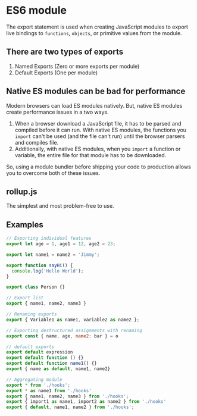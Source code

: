# ES6 module

The export statement is used when creating JavaScript modules to export live bindings to `functions`, `objects`, or primitive values from the module.

## There are two types of exports

1. Named Exports (Zero or more exports per module)
2. Default Exports (One per module)

## Native ES modules can be bad for performance

Modern browsers can load ES modules natively. But, native ES modules create performance issues in a two ways.

1. When a browser download a JavaScript file, it has to be parsed and compiled before it can run. With native ES modules, the functions you `import` can't be used (and the file can't run) until the browser parsers and compiles file.
2. Additionally, with native ES modules, when you `import` a function or variable, the entire file for that module has to be downloaded.

So, using a module bundler before shipping your code to production allows you to overcome both of these issues.

## rollup.js

The simplest and most problem-free to use.

## Examples

```js
// Exporting individual features
export let age = 1, age1 = 12, age2 = 23;

export let name1 = name2 = 'Jimmy';

export function sayHi() {
  console.log('Hello World');
}

export class Person {}
```

```js
// Export list
export { name1, name2, name3 }
```

```js
// Renaming exports
export { Variable1 as name1, variable2 as name2 };
```

```js
// Exporting destructured assignments with renaming
export const { name, age, name2: bar } = o
```

```js
// default exports
export default expression
export default function () {}
export default function name1() {}
export { name as default, name1, name2}
```

```js
// Aggregating module
export * from './hooks';
export * as name1 from './hooks'
export { name1, name2, name3 } from './hooks';
export { import1 as name1, import2 as name2 } from './hooks'
export { default, name1, name2 } from './hooks';
```
